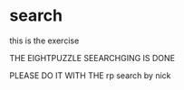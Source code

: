 search
======

this is the exercise

THE EIGHTPUZZLE SEEARCHGING IS DONE

PLEASE DO IT WITH THE rp search by nick
